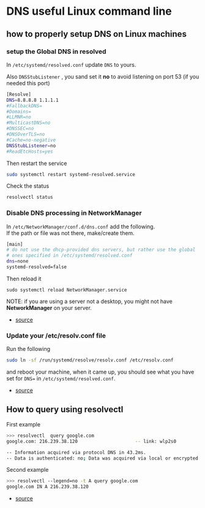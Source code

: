 # DNS useful Linux command line

## how to properly setup DNS on Linux machines 

### setup the Global DNS in resolved
In `/etc/systemd/resolved.conf` update `DNS` to yours.

Also `DNSStubListener` , you sand set it **no** to avoid listening on port 53 (if you needed this port)

```bash
[Resolve]
DNS=8.8.8.8 1.1.1.1
#FallbackDNS=
#Domains=
#LLMNR=no
#MulticastDNS=no
#DNSSEC=no
#DNSOverTLS=no
#Cache=no-negative
DNSStubListener=no
#ReadEtcHosts=yes
```

Then restart the service

```bash
sudo systemctl restart systemd-resolved.service
```

Check the status

```bash
resolvectl status
```

### Disable DNS processing in NetworkManager
In `/etc/NetworkManager/conf.d/dns.conf` add the following.  
If the path or file was not there, make/create them.

```bash
[main]
# do not use the dhcp-provided dns servers, but rather use the global
# ones specified in /etc/systemd/resolved.conf
dns=none
systemd-resolved=false
```

Then reload it

```
sudo systemctl reload NetworkManager.service
```

NOTE: if you are using a server not a desktop, you might not have **NetworkManager** on your server.

 - [source](https://andrea.corbellini.name/2020/04/28/ubuntu-global-dns/)   

### Update your /etc/resolv.conf file

Run the following 

```bash
sudo ln -sf /run/systemd/resolve/resolv.conf /etc/resolv.conf
```

and reboot your machine, when it came up, you should see what you have set for `DNS=` in `/etc/systemd/resolved.conf`.


 - [source](https://www.linuxuprising.com/2020/07/ubuntu-how-to-free-up-port-53-used-by.html)   


## How to query using resolvectl

First example

```bash
>>> resolvectl  query google.com
google.com: 216.239.38.120                     -- link: wlp2s0

-- Information acquired via protocol DNS in 43.2ms.
-- Data is authenticated: no; Data was acquired via local or encrypted transport: no
```

Second example 

```bash
>>> resolvectl --legend=no -t A query google.com
google.com IN A 216.239.38.120
```

 - [source](https://www.freedesktop.org/software/systemd/man/resolvectl.html)
